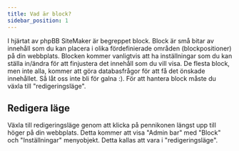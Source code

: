 ```yaml
---
title: Vad är block?
sidebar_position: 1
---
```


I hjärtat av phpBB SiteMaker är begreppet block. Block är små bitar av innehåll som du kan placera i olika fördefinierade områden (blockpositioner) på din webbplats. Blocken kommer vanligtvis att ha inställningar som du kan ställa in/ändra för att finjustera det innehåll som du vill visa. De flesta block, men inte alla, kommer att göra databasfrågor för att få det önskade innehållet. Så låt oss inte bli för galna :). För att hantera block måste du växla till "redigeringsläge".

## Redigera läge
Växla till redigeringsläge genom att klicka på pennikonen längst upp till höger på din webbplats. Detta kommer att visa "Admin bar" med "Block" och "Inställningar" menyobjekt. Detta kallas att vara i "redigeringsläge".
